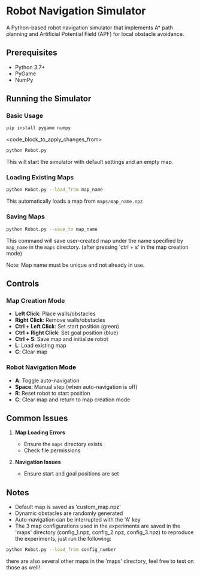 # Robot Navigation Simulator

A Python-based robot navigation simulator that implements A\* path planning and Artificial Potential Field (APF) for local obstacle avoidance.

## Prerequisites

- Python 3.7+
- PyGame
- NumPy

## Running the Simulator

### Basic Usage

```bash
pip install pygame numpy
```

<code_block_to_apply_changes_from>

```bash
python Robot.py
```

This will start the simulator with default settings and an empty map.

### Loading Existing Maps

```bash
python Robot.py --load_from map_name
```

This automatically loads a map from `maps/map_name.npz`

### Saving Maps

```bash
python Robot.py --save_to map_name
```

This command will save user-created map under the name specified by `map_name` in the `maps` directory. (after pressing 'ctrl + s' in the map creation mode)

Note: Map name must be unique and not already in use.

## Controls

### Map Creation Mode

- **Left Click**: Place walls/obstacles
- **Right Click**: Remove walls/obstacles
- **Ctrl + Left Click**: Set start position (green)
- **Ctrl + Right Click**: Set goal position (blue)
- **Ctrl + S**: Save map and initialize robot
- **L**: Load existing map
- **C**: Clear map

### Robot Navigation Mode

- **A**: Toggle auto-navigation
- **Space**: Manual step (when auto-navigation is off)
- **R**: Reset robot to start position
- **C**: Clear map and return to map creation mode

## Common Issues

1. **Map Loading Errors**

   - Ensure the `maps` directory exists
   - Check file permissions

2. **Navigation Issues**
   - Ensure start and goal positions are set

## Notes

- Default map is saved as 'custom_map.npz'
- Dynamic obstacles are randomly generated
- Auto-navigation can be interrupted with the 'A' key
- The 3 map configurations used in the experiments are saved in the 'maps' directory (config_1.npz, config_2.npz, config_3.npz)
  to reproduce the experiments, just run the following:

```bash
python Robot.py --load_from config_number
```

there are also several other maps in the 'maps' directory, feel free to test on those as well!

```

```
